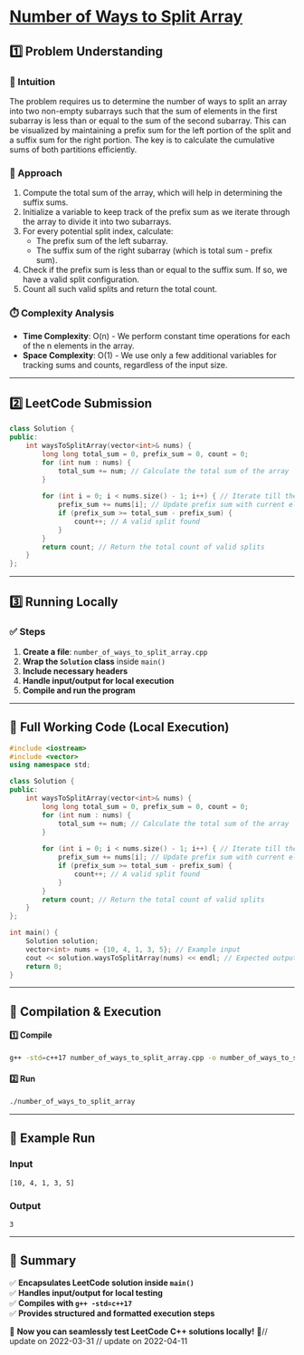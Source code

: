 # **[Number of Ways to Split Array](https://leetcode.com/problems/number-of-ways-to-split-array/description/)**  

## **1️⃣ Problem Understanding**  
### **📌 Intuition**  
The problem requires us to determine the number of ways to split an array into two non-empty subarrays such that the sum of elements in the first subarray is less than or equal to the sum of the second subarray. This can be visualized by maintaining a prefix sum for the left portion of the split and a suffix sum for the right portion. The key is to calculate the cumulative sums of both partitions efficiently.

### **🚀 Approach**  
1. Compute the total sum of the array, which will help in determining the suffix sums.
2. Initialize a variable to keep track of the prefix sum as we iterate through the array to divide it into two subarrays.
3. For every potential split index, calculate:
   - The prefix sum of the left subarray.
   - The suffix sum of the right subarray (which is total sum - prefix sum).
4. Check if the prefix sum is less than or equal to the suffix sum. If so, we have a valid split configuration.
5. Count all such valid splits and return the total count.

### **⏱️ Complexity Analysis**  
- **Time Complexity**: O(n) - We perform constant time operations for each of the n elements in the array.  
- **Space Complexity**: O(1) - We use only a few additional variables for tracking sums and counts, regardless of the input size.  

---  

## **2️⃣ LeetCode Submission**  
```cpp
class Solution {
public:
    int waysToSplitArray(vector<int>& nums) {
        long long total_sum = 0, prefix_sum = 0, count = 0;
        for (int num : nums) {
            total_sum += num; // Calculate the total sum of the array
        }
        
        for (int i = 0; i < nums.size() - 1; i++) { // Iterate till the second last element
            prefix_sum += nums[i]; // Update prefix sum with current element
            if (prefix_sum >= total_sum - prefix_sum) {
                count++; // A valid split found
            }
        }
        return count; // Return the total count of valid splits
    }
};
```  

---  

## **3️⃣ Running Locally**  
### **✅ Steps**  
1. **Create a file**: `number_of_ways_to_split_array.cpp`  
2. **Wrap the `Solution` class** inside `main()`  
3. **Include necessary headers**  
4. **Handle input/output for local execution**  
5. **Compile and run the program**  

---  

## **📝 Full Working Code (Local Execution)**  
```cpp
#include <iostream>
#include <vector>
using namespace std;

class Solution {
public:
    int waysToSplitArray(vector<int>& nums) {
        long long total_sum = 0, prefix_sum = 0, count = 0;
        for (int num : nums) {
            total_sum += num; // Calculate the total sum of the array
        }
        
        for (int i = 0; i < nums.size() - 1; i++) { // Iterate till the second last element
            prefix_sum += nums[i]; // Update prefix sum with current element
            if (prefix_sum >= total_sum - prefix_sum) {
                count++; // A valid split found
            }
        }
        return count; // Return the total count of valid splits
    }
};

int main() {
    Solution solution;
    vector<int> nums = {10, 4, 1, 3, 5}; // Example input
    cout << solution.waysToSplitArray(nums) << endl; // Expected output: 3
    return 0;
}
```  

---  

## **🔧 Compilation & Execution**  
#### **1️⃣ Compile**  
```bash
g++ -std=c++17 number_of_ways_to_split_array.cpp -o number_of_ways_to_split_array
```  

#### **2️⃣ Run**  
```bash
./number_of_ways_to_split_array
```  

---  

## **🎯 Example Run**  
### **Input**  
```
[10, 4, 1, 3, 5]
```  
### **Output**  
```
3
```  

---  

## **📌 Summary**  
✅ **Encapsulates LeetCode solution inside `main()`**  
✅ **Handles input/output for local testing**  
✅ **Compiles with `g++ -std=c++17`**  
✅ **Provides structured and formatted execution steps**  

🚀 **Now you can seamlessly test LeetCode C++ solutions locally!** 🚀// update on 2022-03-31
// update on 2022-04-11
